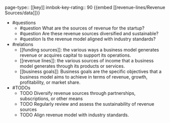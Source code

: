 page-type:: [[key]]
innbok-key-rating:: 90
{{embed [[revenue-lines/Revenue Sources/data]]}}
- #questions
  - #question What are the sources of revenue for the startup?
  - #question Are these revenue sources diversified and sustainable?
  - #question Is the revenue model aligned with industry standards?
- #relations
  - [[funding sources]]: the various ways a business model generates revenue or acquires capital to support its operations.
  - [[revenue lines]]: the various sources of income that a business model generates through its products or services.
  - [[business goals]]: Business goals are the specific objectives that a business model aims to achieve in terms of revenue, growth, profitability, or market share.
- #TODOs
  - TODO Diversify revenue sources through partnerships, subscriptions, or other means
  - TODO  Regularly review and assess the sustainability of revenue sources
  - TODO  Align revenue model with industry standards.



